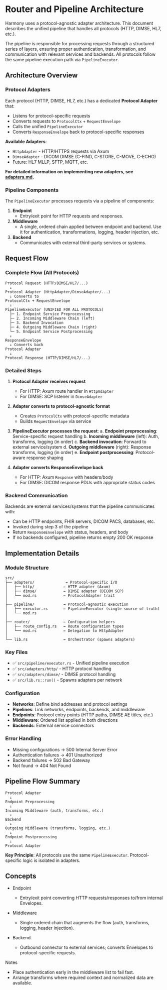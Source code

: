 # Router and Pipeline Architecture

Harmony uses a protocol-agnostic adapter architecture. This document describes the unified pipeline that handles all protocols (HTTP, DIMSE, HL7, etc.).

The pipeline is responsible for processing requests through a structured series of layers, ensuring proper authentication, transformation, and communication with relevant services and backends. All protocols follow the same pipeline execution path via `PipelineExecutor`.

## Architecture Overview

### Protocol Adapters

Each protocol (HTTP, DIMSE, HL7, etc.) has a dedicated **Protocol Adapter** that:
- Listens for protocol-specific requests
- Converts requests to `ProtocolCtx` + `RequestEnvelope`
- Calls the unified `PipelineExecutor`
- Converts `ResponseEnvelope` back to protocol-specific responses

**Available Adapters**:
- `HttpAdapter` - HTTP/HTTPS requests via Axum
- `DimseAdapter` - DICOM DIMSE (C-FIND, C-STORE, C-MOVE, C-ECHO)
- Future: HL7 MLLP, SFTP, MQTT, etc.

**For detailed information on implementing new adapters, see [adapters.md](adapters.md).**

### Pipeline Components

The `PipelineExecutor` processes requests via a pipeline of components:

1. **Endpoint**
   - Entry/exit point for HTTP requests and responses.
2. **Middleware**
   - A single, ordered chain applied between endpoint and backend. Use it for authentication, transformations, logging, header injection, etc.
3. **Backend**
   - Communicates with external third-party services or systems.

## Request Flow

### Complete Flow (All Protocols)

```
Protocol Request (HTTP/DIMSE/HL7/...)
  ↓
Protocol Adapter (HttpAdapter/DimseAdapter/...)
  ↓ Converts to
ProtocolCtx + RequestEnvelope
  ↓
PipelineExecutor (UNIFIED FOR ALL PROTOCOLS)
  ├─ 1. Endpoint Service Preprocessing
  ├─ 2. Incoming Middleware Chain (left)
  ├─ 3. Backend Invocation  
  ├─ 4. Outgoing Middleware Chain (right)
  └─ 5. Endpoint Service Postprocessing
  ↓
ResponseEnvelope
  ↓ Converts back
Protocol Adapter
  ↓
Protocol Response (HTTP/DIMSE/HL7/...)
```

### Detailed Steps

1. **Protocol Adapter receives request**
   - For HTTP: Axum route handler in `HttpAdapter`
   - For DIMSE: SCP listener in `DimseAdapter`
   
2. **Adapter converts to protocol-agnostic format**
   - Creates `ProtocolCtx` with protocol-specific metadata
   - Builds `RequestEnvelope` via service
   
3. **PipelineExecutor processes the request**:
   a. **Endpoint preprocessing**: Service-specific request handling
   b. **Incoming middleware** (left): Auth, transforms, logging (in order)
   c. **Backend invocation**: Forward to external service/system
   d. **Outgoing middleware** (right): Response transforms, logging (in order)
   e. **Endpoint postprocessing**: Protocol-aware response shaping
   
4. **Adapter converts ResponseEnvelope back**
   - For HTTP: Axum `Response` with headers/body
   - For DIMSE: DICOM response PDUs with appropriate status codes

### Backend Communication

Backends are external services/systems that the pipeline communicates with:
- Can be HTTP endpoints, FHIR servers, DICOM PACS, databases, etc.
- Invoked during step 3 of the pipeline
- Return `ResponseEnvelope` with status, headers, and body
- If no backends configured, pipeline returns empty 200 OK response

## Implementation Details

### Module Structure

```
src/
├── adapters/              ← Protocol-specific I/O
│   ├── http/             ← HTTP adapter (Axum)
│   ├── dimse/            ← DIMSE adapter (DICOM SCP)
│   └── mod.rs            ← ProtocolAdapter trait
│
├── pipeline/             ← Protocol-agnostic execution
│   ├── executor.rs       ← PipelineExecutor (single source of truth)
│   └── mod.rs
│
├── router/               ← Configuration helpers
│   ├── route_config.rs   ← Route configuration types
│   └── mod.rs            ← Delegation to HttpAdapter
│
└── lib.rs                ← Orchestrator (spawns adapters)
```

### Key Files

- ✅ `src/pipeline/executor.rs` - Unified pipeline execution
- ✅ `src/adapters/http/` - HTTP protocol handling
- ✅ `src/adapters/dimse/` - DIMSE protocol handling
- ✅ `src/lib.rs::run()` - Spawns adapters per network

### Configuration

- **Networks**: Define bind addresses and protocol settings
- **Pipelines**: Link networks, endpoints, backends, and middleware
- **Endpoints**: Protocol entry points (HTTP paths, DIMSE AE titles, etc.)
- **Middleware**: Ordered list applied in both directions
- **Backends**: External service connectors

### Error Handling

- Missing configurations → 500 Internal Server Error
- Authentication failures → 401 Unauthorized
- Backend failures → 502 Bad Gateway
- Not found → 404 Not Found


## Pipeline Flow Summary

```
Protocol Adapter
  ↓
Endpoint Preprocessing
  ↓
Incoming Middleware (auth, transforms, etc.)
  ↓
Backend
  ↓
Outgoing Middleware (transforms, logging, etc.)
  ↓
Endpoint Postprocessing
  ↓
Protocol Adapter
```

**Key Principle**: All protocols use the same `PipelineExecutor`. Protocol-specific logic is isolated in adapters.

## Concepts

- Endpoint
  - Entry/exit point converting HTTP requests/responses to/from internal Envelopes.

- Middleware
  - Single ordered chain that augments the flow (auth, transforms, logging, header injection).

- Backend
  - Outbound connector to external services; converts Envelopes to protocol-specific requests.

Notes
- Place authentication early in the middleware list to fail fast.
- Arrange transforms where required context and normalized data are available.
